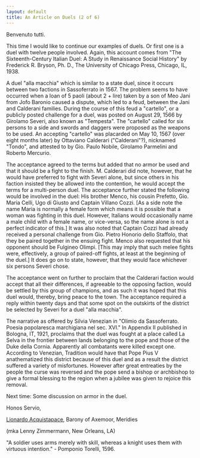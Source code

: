 ```yaml
---
layout: default
title: An Article on Duels (2 of 6)
---
```


Benvenuto tutti.

This time I would like to continue our examples of duels. Or first
one is a duel with twelve people involved. Again, this account comes
from "The Sixteenth-Century Italian Duel: A Study in Renaissance
Social History" by Frederick R. Bryson, Ph. D., The University of
Chicago Press, Chicago, IL, 1938.

A duel "alla macchia"  which is similar to a state duel, since it
occurs between two factions in Sassoferrato in 1567. The problem
seems to have occurred when a loan of 5 paoli (about 2 + lire)
taken by a son of Meo Jani from Jofo Baronio caused a dispute,
which led to a feud, between the Jani and Calderani families.
During the course of this feud a "cartello", or a publicly posted
challenge for a duel, was posted on August 29, 1566 by Girolamo
Severi, also known as "Tempesta". The "cartello" called for six
persons to a side and swords and daggers were proposed as the
weapons to be used. An accepting "cartello" was placarded on May
10, 1567 (over eight months later) by Ottaviano Calderari ("Calderani"?),
nicknamed "Tondo", and attested to by Gio. Paulo Nobile, Girolamo
Parmelini and Roberto Mercurio.

The acceptance agreed to the terms but added that no armor be used
and that it should be a fight to the finish. M. Calderari did note,
however, that he would have preferred to fight with Severi alone,
but since others in his faction insisted they be allowed into the
contention, he would accept the terms for a multi-person duel. The
acceptance further stated the following would be involved in the
duel: His brother Menco, his cousin Prefetto, Gio. Maria Celli,
Ugo di Giusto and Captain Villano Cozzi. [As a side note the name
Maria is normally a female form which means it is possible that a
woman was fighting in this duel. However, Italians would occasionally
name a male child with a female name, or vice-versa, so the name
alone is not a perfect indicator of this.] It was also noted that
Captain Cozzi had already received a personal challenge from Gio.
Pietro Honorio dello Staffolo, that they be paired together in the
ensuing fight. Menco also requested that his opponent should be
Fulgineo Olimpi. [This may imply that such melee fights were,
effectively, a group of paired-off fights, at least at the beginning
of the duel.]  It does go on to state, however, that they would
face whichever six persons Severi chose. 

The acceptance went on further to proclaim that the Calderari
faction would accept that all their differences, if agreeable
to the opposing faction, would be settled by this group of
champions, and as such it was hoped that this duel would,
thereby, bring peace to the town. The acceptance required a
reply within twenty days and that some spot on the outskirts
of the district be selected by Severi for a duel "alla macchia".

The narrative as offered by Silvia Venezian in "Olimio da
Sassoferrato. Poesia popolaresca marchigiana nel sec. XVI."
In Appendix II published in Bologna, IT, 1921, proclaims that
the duel was fought at a place called La Selva in the frontier
between lands belonging to the pope and those of the Duke della
Cornia. Apparently all combatants were killed except one.
According to Venezian, Tradition would have that Pope Pius V
anathematized this district because of this duel and as a result
the district suffered a variety of misfortunes. However after
great entreaties by the people the curse was reversed and the
pope send a bishop or archbishop to give a formal blessing to
the region when a jubilee was given to rejoice this removal.

Next time: Some discussion on armor in the duel.

Honos Servio,

[Lionardo Acquistapace](mailto:zarlor@acm.org), Barony of Axemoor, Meridies

(mka Lenny Zimmermann, New Orleans, LA)

"A soldier uses arms merely with skill, whereas a knight uses them with virtuous intention."   - Pomponio Torelli, 1596.
